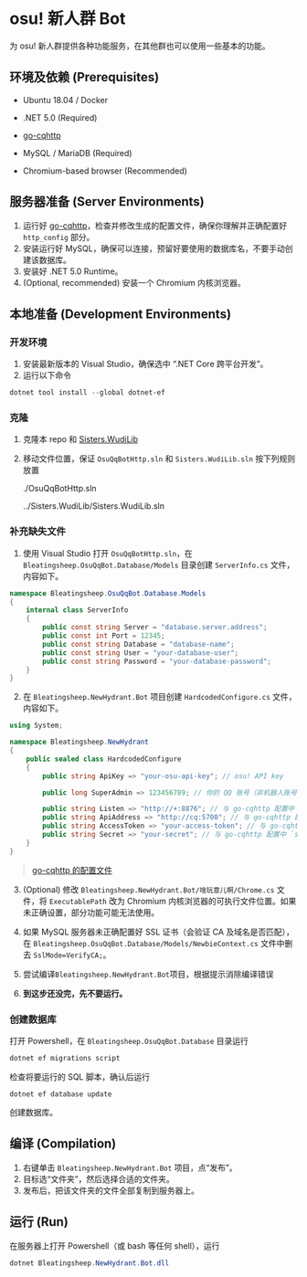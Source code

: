 # osu! 新人群 Bot
为 osu! 新人群提供各种功能服务，在其他群也可以使用一些基本的功能。

## 环境及依赖 (Prerequisites)
- Ubuntu 18.04 / Docker

- .NET 5.0 (Required)

- [go-cqhttp](https://github.com/Mrs4s/go-cqhttp)

- MySQL / MariaDB (Required)

- Chromium-based browser (Recommended)

## 服务器准备 (Server Environments)
1. 运行好 [go-cqhttp](https://github.com/Mrs4s/go-cqhttp)，检查并修改生成的配置文件，确保你理解并正确配置好 `http_config` 部分。
2. 安装运行好 MySQL，确保可以连接，预留好要使用的数据库名，不要手动创建该数据库。
3. 安装好 .NET 5.0 Runtime。
4. (Optional, recommended) 安装一个 Chromium 内核浏览器。

## 本地准备 (Development Environments)
### 开发环境
1. 安装最新版本的 Visual Studio，确保选中 “.NET Core 跨平台开发”。
2. 运行以下命令
```Powershell
dotnet tool install --global dotnet-ef
```

### 克隆
1. 克隆本 repo 和 [Sisters.WudiLib](https://github.com/int-and-his-friends/Sisters.WudiLib)

2. 移动文件位置，保证 `OsuQqBotHttp.sln` 和 `Sisters.WudiLib.sln` 按下列规则放置

    ./OsuQqBotHttp.sln

    ../Sisters.WudiLib/Sisters.WudiLib.sln

### 补充缺失文件
1. 使用 Visual Studio 打开 `OsuQqBotHttp.sln`，在 `Bleatingsheep.OsuQqBot.Database/Models` 目录创建 `ServerInfo.cs` 文件，内容如下。

```C#
namespace Bleatingsheep.OsuQqBot.Database.Models
{
    internal class ServerInfo
    {
        public const string Server = "database.server.address";
        public const int Port = 12345;
        public const string Database = "database-name";
        public const string User = "your-database-user";
        public const string Password = "your-database-password";
    }
}
```

2. 在 `Bleatingsheep.NewHydrant.Bot` 项目创建 `HardcodedConfigure.cs` 文件，内容如下。

```C#
using System;

namespace Bleatingsheep.NewHydrant
{
    public sealed class HardcodedConfigure
    {
        public string ApiKey => "your-osu-api-key"; // osu! API key

        public long SuperAdmin => 123456789; // 你的 QQ 账号（非机器人账号）

        public string Listen => "http://+:8876"; // 与 go-cqhttp 配置中 `http_config.post_urls` 部分对应
        public string ApiAddress => "http://cq:5700"; // 与 go-cqhttp 配置中 `http_config.host` 和 `http_config.host.port` 字段对应。
        public string AccessToken => "your-access-token"; // 与 go-cqhttp 配置中 `access_token` 字段对应
        public string Secret => "your-secret"; // 与 go-cqhttp 配置中 `secret` 部分对应
    }
}
```
> [go-cqhttp 的配置文件](https://github.com/Mrs4s/go-cqhttp/blob/master/docs/config.md)

3. (Optional) 修改 `Bleatingsheep.NewHydrant.Bot/啥玩意儿啊/Chrome.cs` 文件，将 `ExecutablePath` 改为 Chromium 内核浏览器的可执行文件位置。如果未正确设置，部分功能可能无法使用。

4. 如果 MySQL 服务器未正确配置好 SSL 证书（会验证 CA 及域名是否匹配），在 `Bleatingsheep.OsuQqBot.Database/Models/NewbieContext.cs` 文件中删去 `SslMode=VerifyCA;`。

5. 尝试编译`Bleatingsheep.NewHydrant.Bot`项目，根据提示消除编译错误

6. **到这步还没完，先不要运行。**

### 创建数据库
打开 Powershell，在 `Bleatingsheep.OsuQqBot.Database` 目录运行
```Powershell
dotnet ef migrations script
```
检查将要运行的 SQL 脚本，确认后运行
```
dotnet ef database update
```
创建数据库。

## 编译 (Compilation)
1. 右键单击 `Bleatingsheep.NewHydrant.Bot` 项目，点“发布”。
2. 目标选“文件夹”，然后选择合适的文件夹。
3. 发布后，把该文件夹的文件全部复制到服务器上。

## 运行 (Run)
在服务器上打开 Powershell（或 bash 等任何 shell），运行
```Powershell
dotnet Bleatingsheep.NewHydrant.Bot.dll
```